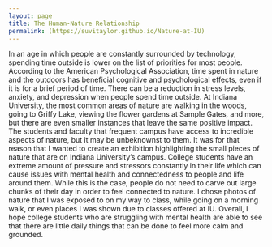 ```yaml
---
layout: page
title: The Human-Nature Relationship
permalink: (https://suvitaylor.github.io/Nature-at-IU)
---
```

In an age in which people are constantly surrounded by technology, spending time outside is lower on the list of priorities for most people. According to the American Psychological Association, time spent in nature and the outdoors has beneficial cognitive and psychological effects, even if it is for a brief period of time. There can be a reduction in stress levels, anxiety, and depression when people spend time outside. At Indiana University, the most common areas of nature are walking in the woods, going to Griffy Lake, viewing the flower gardens at Sample Gates, and more, but there are even smaller instances that leave the same positive impact. 
The students and faculty that frequent campus have access to incredible aspects of nature, but it may be unbeknownst to them. It was for that reason that I wanted to create an exhibition highlighting the small pieces of nature that are on Indiana University’s campus. College students have an extreme amount of pressure and stressors constantly in their life which can cause issues with mental health and connectedness to people and life around them. While this is the case,  people do not need to carve out large chunks of their day in order to feel connected to nature. I chose photos of nature that I was exposed to on my way to class, while going on a morning walk, or even places I was shown due to classes offered at IU. 
Overall, I hope college students who are struggling with mental health are able to see that there are little daily things that can be done to feel more calm and grounded.
